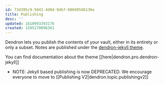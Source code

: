 ```yaml
---
id: 73d395c9-5041-4d0d-9db7-080d9586136e
title: Publishing
desc: ''
updated: 1610993393176
created: 1595170096361
---
```

Dendron lets you publish the contents of your vault, either in its entirety or only a subset. Notes are published under the [dendron-jekyll theme](https://github.com/dendronhq/dendron-jekyll). 

You can find documentation about the theme [[here|dendron.pro.dendron-jekyll]]

- NOTE: Jekyll based publishing is now DEPRECATED. We encourage everyone to move to [[Publishing V2|dendron.topic.publishingv2]]
